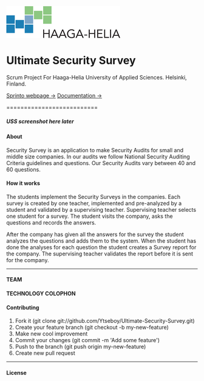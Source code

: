 ﻿<img src="/haaga-helia-small-logo.png"/>
<h1>Ultimate Security Survey</h1>

Scrum Project For Haaga-Helia University of Applied Sciences.
Helsinki, Finland.

<a href="http://myy.haaga-helia.fi/~a1203246/sprinto/" target="_blank">
	Sprinto webpage &rarr;</a>
	
<a href="https://github.com/Ytseboy/Ultimate-Security-Survey/tree/master/Documentation#documentation---ultimate-security-survey" >
	Documentation &rarr;</a>

==========================

<h5>USS screenshot here later<h5>

<h4>About</h4>

Security Survey is an application to make Security Audits for small and middle size companies. 
In our audits we follow National Security Auditing Criteria guidelines and questions. 
Our Security Audits vary between 40 and 60 questions.

<h4>How it works</h4>

The students implement the Security Surveys in the companies. Each
survey is created by one teacher, implemented and pre-analyzed by
a student and validated by a supervising teacher. Supervising teacher
selects one student for a survey. The student visits the company, asks
the questions and records the answers.

After the company has given all the answers for the survey the
student analyzes the questions and adds them to the system.
When the student has done the analyses for each question the student
creates a Survey report for the company. The supervising teacher
validates the report before it is sent for the company.

<hr />

<h4>TEAM</h4>

<h4>TECHNOLOGY COLOPHON</h4>

<h4>Contributing</h4>
<ol>
    <li>Fork it (git clone git://github.com/Ytseboy/Ultimate-Security-Survey.git)</li>
    <li>Create your feature branch (git checkout -b my-new-feature)</li>
    <li>Make new cool improvement</li>
    <li>Commit your changes (git commit -m 'Add some feature')</li>
    <li>Push to the branch (git push origin my-new-feature)</li>
    <li>Create new pull request</li>
</ol>

<hr />
<h4>License</h4>
